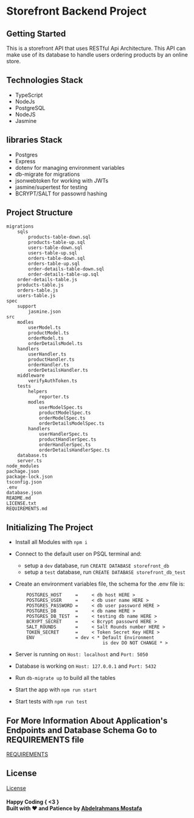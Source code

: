 # Storefront Backend Project

## Getting Started
This is a storefront API that uses RESTful Api Architecture. This API can make use of its database to handle users ordering products by an online store. 

## Technologies Stack
- TypeScript
- NodeJs
- PostgreSQL
- NodeJS
- Jasmine

## libraries Stack
- Postgres 
- Express 
- dotenv for managing environment variables
- db-migrate for migrations
- jsonwebtoken for working with JWTs
- jasmine/supertest for testing
- BCRYPT/SALT for passowrd hashing

## Project Structure
```
migrations
    sqls
        products-table-down.sql
        products-table-up.sql
        users-table-down.sql
        users-table-up.sql
        orders-table-down.sql
        orders-table-up.sql
        order-details-table-down.sql
        order-details-table-up.sql
    order-details-table.js
    products-table.js
    orders-table.js
    users-table.js
spec
    support
        jasmine.json
src
    modles
        userModel.ts
        productModel.ts
        orderModel.ts
        orderDetailsModel.ts
    handlers
        userHandler.ts
        productHandler.ts
        orderHandler.ts
        orderDetailsHandler.ts
    middleware
        verifyAuthToken.ts
    tests
        helpers
            reporter.ts
        modles
            userModelSpec.ts
            productModelSpec.ts
            orderModelSpec.ts
            orderDetailsModelSpec.ts
        handlers
            userHandlerSpec.ts
            productHandlerSpec.ts
            orderHandlerSpec.ts
            orderDetailsHandlerSpec.ts
    database.ts
    server.ts
node_modules
pachage.json
package-lock.json
tsconfig.json
.env
database.json
README.md 
LICENSE.txt
REQUIREMENTS.md
```

## Initializing The Project
- Install all Modules with `npm i`
- Connect to the default user on PSQL terminal and: 
    - setup a `dev` database, run `CREATE DATABASE storefront_db`
    - setup a `test` database, run `CREATE DATABASE storefront_db_test`
- Create an environment variables file, the schema for the .env file is: 
    ``` 
        POSTGRES_HOST     =     < db host HERE >
        POSTGRES_USER     =     < db user name HERE >
        POSTGRES_PASSWORD =     < db user password HERE >
        POSTGRES_DB       =     < db name HERE >
        POSTGRES_DB_TEST  =     < testing db name HERE >
        BCRYPT_SECRET     =     < Bcrypt passowrd HERE >
        SALT_ROUNDS       =     < Salt Rounds number HERE >
        TOKEN_SECRET      =     < Token Secret Key HERE > 
        ENV               = dev < * Default Environment 
                                    is dev DO NOT CHANGE * >
    ```

- Server is running on `Host: localhost` and `Port: 5050`
- Database is working on `Host: 127.0.0.1` and `Port: 5432`
- Run `db-migrate up` to build all the tables
- Start the app with `npm run start`
- Start tests with `npm run test`

## For More Information About Application's Endpoints and Database Schema Go to REQUIREMENTS file
[REQUIREMENTS](REQUIREMENTS.md)

## License
[License](LICENSE.txt)

#### Happy Coding { <3 } <br> Built with ❤️ and Patience by [Abdelrahmans Mostafa](https://github.com/AbdelrahmanSherf)